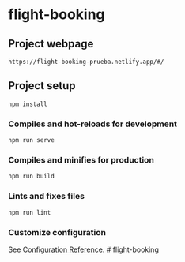 # flight-booking

## Project webpage
```
https://flight-booking-prueba.netlify.app/#/
```

## Project setup
```
npm install
```

### Compiles and hot-reloads for development
```
npm run serve
```

### Compiles and minifies for production
```
npm run build
```

### Lints and fixes files
```
npm run lint
```

### Customize configuration
See [Configuration Reference](https://cli.vuejs.org/config/).
#   f l i g h t - b o o k i n g 
 
 